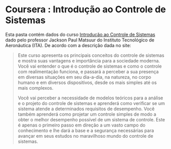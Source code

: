 # Coursera : Introdução ao Controle de Sistemas

Esta pasta contém dados do curso [Introdução ao Controle de Sistemas](https://pt.coursera.org/learn/controle) dado pelo professor Jackson Paul Matsuur do Instituto Tecnológico de Aeronáutica (ITA). De acordo com a descrição dada no site:

> Este curso apresenta os principais conceitos do controle de sistemas e mostra suas vantagens e importância para a sociedade moderna. Você vai entender o que é o controle de sistemas e como o controle com realimentação funciona, e passará a perceber a sua presença em diversas situações em seu dia-a-dia, na natureza, no corpo humano e em diversos dispositivos, desde os mais simples até os mais complexos. 
> 
> Você vai perceber a necessidade de modelos teóricos para a análise e o projeto do controle de sistemas e aprenderá como verificar se um sistema atende a determinados requisitos de desempenho. Você também aprenderá como projetar um controle simples de modo a obter o melhor desempenho possível de um sistema de controle. Este é apenas o primeiro passo em direção a um vasto campo do conhecimento e lhe dará a base e a segurança necessárias para avançar em seus estudos no maravilhoso mundo do controle de sistemas.


